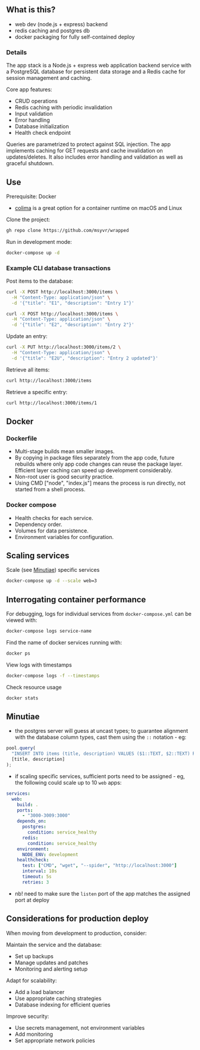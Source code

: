 ## What is this?

- web dev (node.js + express) backend
- redis caching and postgres db
- docker packaging for fully self-contained deploy

### Details

The app stack is a Node.js + express web application backend service with a PostgreSQL database for persistent data storage and a Redis cache for session management and caching.

Core app features:

- CRUD operations
- Redis caching with periodic invalidation
- Input validation
- Error handling
- Database initialization
- Health check endpoint

Queries are parametrized to protect against SQL injection. The app implements caching for GET requests and cache invalidation on updates/deletes. It also includes error handling and validation as well as graceful shutdown.

## Use

Prerequisite: Docker

- [colima](https://github.com/abiosoft/colima) is a great option for a container runtime on macOS and Linux

Clone the project:

```bash
gh repo clone https://github.com/msyvr/wrapped
```

Run in development mode:

```bash
docker-compose up -d
```

### Example CLI database transactions

Post items to the database:

```bash
curl -X POST http://localhost:3000/items \
  -H "Content-Type: application/json" \
  -d '{"title": "E1", "description": "Entry 1"}'

curl -X POST http://localhost:3000/items \
  -H "Content-Type: application/json" \
  -d '{"title": "E2", "description": "Entry 2"}'
```

Update an entry:

```bash
curl -X PUT http://localhost:3000/items/2 \
  -H "Content-Type: application/json" \
  -d '{"title": "E2U", "description": "Entry 2 updated"}'
```

Retrieve all items:

```bash
curl http://localhost:3000/items
```

Retrieve a specific entry:

```bash
curl http://localhost:3000/items/1
```

## Docker

### Dockerfile

- Multi-stage builds mean smaller images.
- By copying in package files separately from the app code, future rebuilds where only app code changes can reuse the package layer. Efficient layer caching can speed up development considerably.
- Non-root user is good security practice.
- Using CMD ["node", "index.js"] means the process is run directly, not started from a shell process.

### Docker compose

- Health checks for each service.
- Dependency order.
- Volumes for data persistence.
- Environment variables for configuration.

## Scaling services

Scale (see [Minutiae](#Minutiae)) specific services

```bash
docker-compose up -d --scale web=3
```

## Interrogating container performance

For debugging, logs for individual services from `docker-compose.yml` can be viewed with:

```bash
docker-compose logs service-name
```

Find the name of docker services running with:

```bash
docker ps
```

View logs with timestamps

```bash
docker-compose logs -f --timestamps
```

Check resource usage

```bash
docker stats
```

## Minutiae

- the postgres server will guess at uncast types; to guarantee alignment with the database column types, cast them using the `::` notation - eg:

```javascript
pool.query(
  "INSERT INTO items (title, description) VALUES ($1::TEXT, $2::TEXT) RETURNING *",
  [title, description]
);
```

- if scaling specific services, sufficient ports need to be assigned - eg, the following could scale up to 10 `web` apps:

```yml
services:
  web:
    build: .
    ports:
      - "3000-3009:3000"
    depends_on:
      postgres:
        condition: service_healthy
      redis:
        condition: service_healthy
    environment:
      NODE_ENV: development
    healthcheck:
      test: ["CMD", "wget", "--spider", "http://localhost:3000"]
      interval: 10s
      timeout: 5s
      retries: 3
```

- nb! need to make sure the `listen` port of the app matches the assigned port at deploy

## Considerations for production deploy

When moving from development to production, consider:

Maintain the service and the database:

- Set up backups
- Manage updates and patches
- Monitoring and alerting setup

Adapt for scalability:

- Add a load balancer
- Use appropriate caching strategies
- Database indexing for efficient queries

Improve security:

- Use secrets management, not environment variables
- Add monitoring
- Set appropriate network policies

